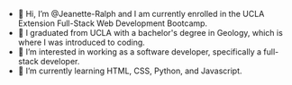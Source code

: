 - 👋 Hi, I’m @Jeanette-Ralph and I am currently enrolled in the UCLA Extension Full-Stack Web Development Bootcamp.
- 🌋 I graduated from UCLA with a bachelor's degree in Geology, which is where I was introduced to coding. 
- 👀 I’m interested in working as a software developer, specifically a full-stack developer.
- 🌱 I’m currently learning HTML, CSS, Python, and Javascript. 
<!-- - 💞️ I’m looking to collaborate on front 
- 📫 How to reach me ... -->

<!---
Jeanette-Ralph/Jeanette-Ralph is a ✨ special ✨ repository because its `README.md` (this file) appears on your GitHub profile.
You can click the Preview link to take a look at your changes.
--->
